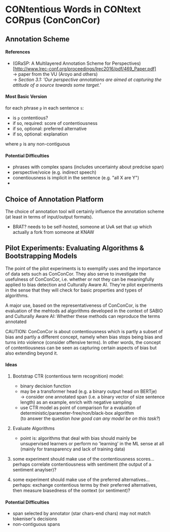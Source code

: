 # CONtentious Words in CONtext CORpus (ConConCor)



## Annotation Scheme

#### References

 - (GRaSP: A Multilayered Annotation Scheme for Perspectives)[http://www.lrec-conf.org/proceedings/lrec2016/pdf/469_Paper.pdf]  
   -> paper from the VU (Aroyo and others)  
   -> *Section 3.1: 'Our perspective annotations are aimed at capturing the attitude of a source towards some target.'*




#### Most Basic Version

for each phrase `p` in each sentence `s`:
  - is `p` contentious?
  - if so, required: score of contentiousness
  - if so, optional: preferred alternative
  - if so, optional: explanation

where `p` is any non-contiguous



#### Potential Difficulties

 - phrases with complex spans (includes uncertainty about predcise span)
 - perspective/voice (e.g. indirect speech)
 - conentiousness is implicit in the sentence (e.g. "all X are Y")
 -  




## Choice of Annotation Platform

The choice of annotation tool will certainly influence the annotation scheme (at least in terms of input/output formats).


 - BRAT? needs to be self-hosted, someone at UvA set that up which actually a fork from someone at KNAW



## Pilot Experiments: Evaluating Algorithms & Bootstrapping Models

The point of the pilot experiments is to exemplify uses and the importance of data sets such as ConConCor. They also serve to investigate the usefulness of ConConCor, i.e. whether or not they can be meaningfully applied to bias detection and Culturally Aware AI. They're pilot experiments in the sense that they will check for basic properties and types of algorithms. 

A major use, based on the representativeness of ConConCor, is the evaluation of the mehtods ad algorithms developed in the context of SABIO and Culturally Aware AI: Whether these methods can reproduce the terms annotated 

CAUTION: ConConCor is about contentiousness which is partly a subset of bias and partly a different concept, namely when bias stops being bias and turns into violence (consider offensive terms). In other words, the concept of contentiousness can be seen as capturing certain aspects of bias but also extending beyond it.


#### Ideas

 1. Bootstrap CTR (contentious term recognition) model:  
     - binary decision function 
     - may be a transformer head (e.g. a binary output head on BERTje)  
       -> consider one annotated span (i.e. a binary vector of size sentence length) as an example, enrich with negative sampling
     - use CTR model as point of comparison for a evaluation of deterministic/parameter-free/non/black-box algorithm  
       (to answer the question _how good can any model be on this task?_)
 
 2. Evaluate Algorithms
     - point is: algorithms that deal with bias should mainly be unsupervised learners or perform no 'learning' in the ML sense at all (mainly for transparency and lack of training data) 

 3. some experiment should make use of the contentiousness scores... perhaps correlate contentiousness with sentiment (the output of a sentiment anaylser)?
 4. some experiment should make use of the preferred alternatives... perhaps: exchange contentious terms by their preferred alternatives, then measure biasedness of the oontext (or sentiment)?


#### Potential Difficulties

 - span selected by annotator (star chars-end chars) may not match tokeniser's decisions
 - non-contiguous spans 




